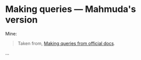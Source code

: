 # Making queries — Mahmuda's version

Mine:
> Taken from, [Making queries from official docs](https://docs.djangoproject.com/en/5.0/topics/db/queries/).

...
